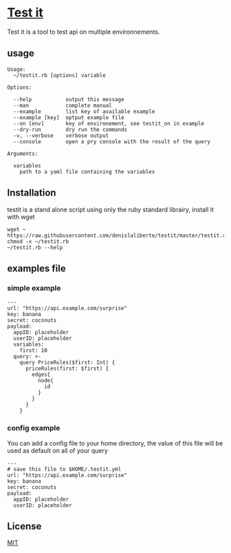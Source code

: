 # [ Test it ](https://github.com/denislaliberte/testit)

Test it is a tool to test api on multiple environnements.

## usage

```
Usage:
  ~/testit.rb [options] variable

Options:

  --help           output this message
  --man            complete manual
  --example        list key of available example
  --example [key]  optput example file
  --on [env]       key of environement, see testit_on in example
  --dry-run        dry run the commands
  -v, --verbose    verbose output
  --console        open a pry console with the result of the query

Arguments:

  variables
    path to a yaml file containing the variables

```

## Installation

testit is a stand alone script using only the ruby standard librairy, install it with wget

```
wget ~ https://raw.githubusercontent.com/denislaliberte/testit/master/testit.rb
chmod -x ~/testit.rb
~/testit.rb --help
```

## examples file

### simple example
```
---
url: "https://api.example.com/surprise"
key: banana
secret: coconuts
payload:
  appID: placeholder
  userID: placeholder
  variables:
    first: 10
  query: >-
    query PriceRules($first: Int) {
      priceRules(first: $first) {
        edges{
          node{
            id
          }
        }
      }
    }

```

### config example

You can add a config file to your home directory, the value of this file will be used
as default on all of your query
```
---
# save this file to $HOME/.testit.yml
url: "https://api.example.com/surprise"
key: banana
secret: coconuts
payload:
  appID: placeholder
  userID: placeholder

```

## License
[MIT](https://choosealicense.com/licenses/mit/)
